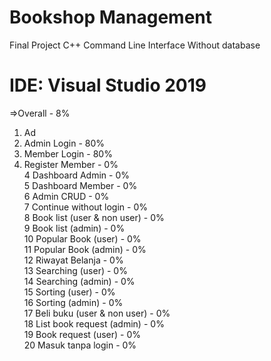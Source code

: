# Bookshop Management

Final Project C++
Command Line Interface
Without database

# IDE: Visual Studio 2019
=>Overall - 8%
1. Ad
1. Admin Login - 80%<br>
2. Member Login - 80%<br>
3. Register Member - 0%<br>
4  Dashboard Admin - 0%<br>
5  Dashboard Member - 0%<br>
6  Admin CRUD - 0%<br>
7  Continue without login - 0% <br>
8  Book list (user & non user) - 0% <br>
9  Book list (admin) - 0%<br>
10  Popular Book (user) - 0%<br>
11  Popular Book (admin) - 0%<br>
12  Riwayat Belanja - 0%<br>
13  Searching (user) - 0%<br>
14  Searching (admin) - 0%<br>
15  Sorting (user) - 0%<br>
16  Sorting (admin) - 0%<br>
17  Beli buku (user & non user) - 0%<br>
18  List book request (admin) - 0%<br>
19  Book request (user) - 0%<br>
20  Masuk tanpa login - 0%<br>

